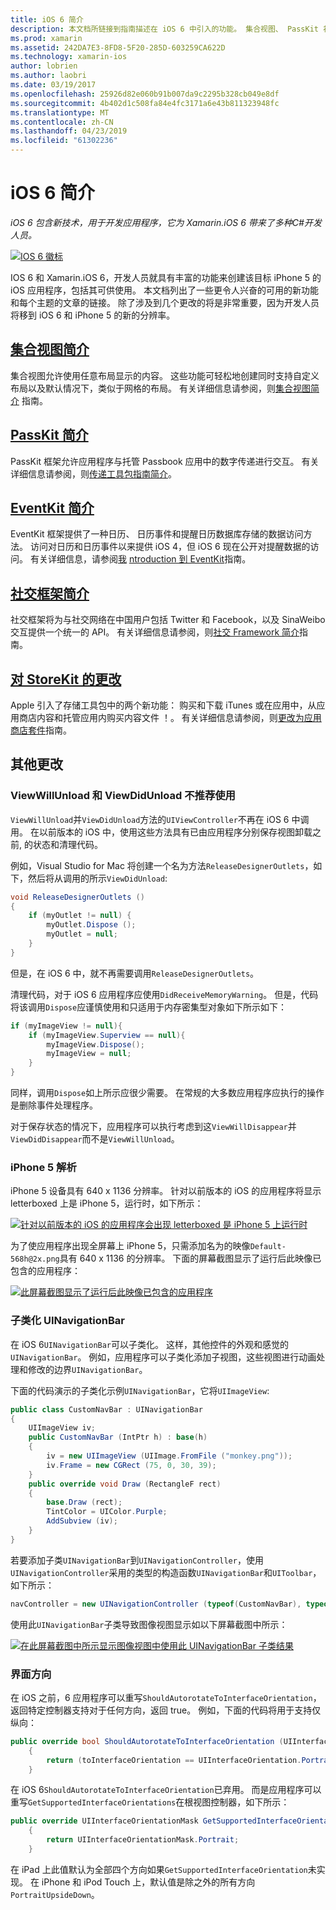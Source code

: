 ```yaml
---
title: iOS 6 简介
description: 本文档所链接到指南描述在 iOS 6 中引入的功能。 集合视图、 PassKit 社交框架，并将所有讨论对 StoreKit 的更改。
ms.prod: xamarin
ms.assetid: 242DA7E3-8FD8-5F20-285D-603259CA622D
ms.technology: xamarin-ios
author: lobrien
ms.author: laobri
ms.date: 03/19/2017
ms.openlocfilehash: 25926d82e060b91b007da9c2295b328cb049e8df
ms.sourcegitcommit: 4b402d1c508fa84e4fc3171a6e43b811323948fc
ms.translationtype: MT
ms.contentlocale: zh-CN
ms.lasthandoff: 04/23/2019
ms.locfileid: "61302236"
---
```

# <a name="introduction-to-ios-6"></a>iOS 6 简介

_iOS 6 包含新技术，用于开发应用程序，它为 Xamarin.iOS 6 带来了多种C#开发人员。_

[ ![](images/ios6-large.jpg "IOS 6 徽标")](images/ios6-large.jpg#lightbox)

IOS 6 和 Xamarin.iOS 6，开发人员就具有丰富的功能来创建该目标 iPhone 5 的 iOS 应用程序，包括其可供使用。
本文档列出了一些更令人兴奋的可用的新功能和每个主题的文章的链接。 除了涉及到几个更改的将是非常重要，因为开发人员将移到 iOS 6 和 iPhone 5 的新的分辨率。


## <a name="introduction-to-collection-viewsiosuser-interfacecontrolsuicollectionviewmd"></a>[集合视图简介](~/ios/user-interface/controls/uicollectionview.md)

集合视图允许使用任意布局显示的内容。 这些功能可轻松地创建同时支持自定义布局以及默认情况下，类似于网格的布局。 有关详细信息请参阅，则[集合视图简介](~/ios/user-interface/controls/uicollectionview.md) [](~/ios/user-interface/controls/uicollectionview.md)指南。


## <a name="introduction-to-passkitiosplatformpasskitmd"></a>[PassKit 简介](~/ios/platform/passkit.md)

PassKit 框架允许应用程序与托管 Passbook 应用中的数字传递进行交互。 有关详细信息请参阅，则[传递工具包指南简介](~/ios/platform/passkit.md)。


##  <a name="introduction-to-eventkitiosplatformeventkitmd"></a>[EventKit 简介](~/ios/platform/eventkit.md)

EventKit 框架提供了一种日历、 日历事件和提醒日历数据库存储的数据访问方法。 访问对日历和日历事件以来提供 iOS 4，但 iOS 6 现在公开对提醒数据的访问。 有关详细信息，请参阅[我](~/ios/platform/eventkit.md) [ntroduction 到 EventKit](~/ios/platform/eventkit.md)指南。


##  <a name="introduction-to-the-social-frameworkiosplatformsocial-frameworkmd"></a>[社交框架简介](~/ios/platform/social-framework.md)

社交框架将为与社交网络在中国用户包括 Twitter 和 Facebook，以及 SinaWeibo 交互提供一个统一的 API。 有关详细信息请参阅，则[社交 Framework 简介](~/ios/platform/social-framework.md)指南。


##  <a name="changes-to-storekitchanges-to-storekitmd"></a>[对 StoreKit 的更改](changes-to-storekit.md)

Apple 引入了存储工具包中的两个新功能： 购买和下载 iTunes 或在应用中，从应用商店内容和托管应用内购买内容文件 ！。 有关详细信息请参阅，则[更改为应用商店套件](changes-to-storekit.md)指南。


## <a name="other-changes"></a>其他更改


### <a name="viewwillunload-and-viewdidunload-deprecated"></a>ViewWillUnload 和 ViewDidUnload 不推荐使用

`ViewWillUnload`并`ViewDidUnload`方法的`UIViewController`不再在 iOS 6 中调用。 在以前版本的 iOS 中，使用这些方法具有已由应用程序分别保存视图卸载之前, 的状态和清理代码。

例如，Visual Studio for Mac 将创建一个名为方法`ReleaseDesignerOutlets`，如下，然后将从调用的所示`ViewDidUnload`:

```csharp
void ReleaseDesignerOutlets ()
{
    if (myOutlet != null) {
        myOutlet.Dispose ();
        myOutlet = null;
    }
}
```

但是，在 iOS 6 中，就不再需要调用`ReleaseDesignerOutlets`。   
   
   
   
清理代码，对于 iOS 6 应用程序应使用`DidReceiveMemoryWarning`。 但是，代码将该调用`Dispose`应谨慎使用和只适用于内存密集型对象如下所示如下：

```csharp
if (myImageView != null){
    if (myImageView.Superview == null){
        myImageView.Dispose();
        myImageView = null;
    }
}
```

同样，调用`Dispose`如上所示应很少需要。 在常规的大多数应用程序应执行的操作是删除事件处理程序。

对于保存状态的情况下，应用程序可以执行考虑到这`ViewWillDisappear`并`ViewDidDisappear`而不是`ViewWillUnload`。


### <a name="iphone-5-resolution"></a>iPhone 5 解析

iPhone 5 设备具有 640 x 1136 分辨率。 针对以前版本的 iOS 的应用程序将显示 letterboxed 上是 iPhone 5，运行时，如下所示：

 [![](images/01-letterboxed.png "针对以前版本的 iOS 的应用程序会出现 letterboxed 是 iPhone 5 上运行时")](images/01-letterboxed.png#lightbox)

为了使应用程序出现全屏幕上 iPhone 5，只需添加名为的映像`Default-568h@2x.png`具有 640 x 1136 的分辨率。 下面的屏幕截图显示了运行后此映像已包含的应用程序：

 [![](images/02-fullscreen.png "此屏幕截图显示了运行后此映像已包含的应用程序")](images/02-fullscreen.png#lightbox)

### <a name="subclassing-uinavigationbar"></a>子类化 UINavigationBar

在 iOS 6`UINavigationBar`可以子类化。 这样，其他控件的外观和感觉的`UINavigationBar`。 例如，应用程序可以子类化添加子视图，这些视图进行动画处理和修改的边界`UINavigationBar`。

下面的代码演示的子类化示例`UINavigationBar`，它将`UIImageView`:

```csharp
public class CustomNavBar : UINavigationBar
{
    UIImageView iv;
    public CustomNavBar (IntPtr h) : base(h)
    {
        iv = new UIImageView (UIImage.FromFile ("monkey.png"));
        iv.Frame = new CGRect (75, 0, 30, 39);
    }
    public override void Draw (RectangleF rect)
    {
        base.Draw (rect);
        TintColor = UIColor.Purple;
        AddSubview (iv);
    }
}
```

若要添加子类`UINavigationBar`到`UINavigationController`，使用`UINavigationController`采用的类型的构造函数`UINavigationBar`和`UIToolbar`，如下所示：

```csharp
navController = new UINavigationController (typeof(CustomNavBar), typeof(UIToolbar));
```

使用此`UINavigationBar`子类导致图像视图显示如以下屏幕截图中所示：

 [![](images/03-navbar.png "在此屏幕截图中所示显示图像视图中使用此 UINavigationBar 子类结果")](images/03-navbar.png#lightbox)

### <a name="interface-orientation"></a>界面方向

在 iOS 之前，6 应用程序可以重写`ShouldAutorotateToInterfaceOrientation`，返回特定控制器支持对于任何方向，返回 true。 例如，下面的代码将用于支持仅纵向：

```csharp
public override bool ShouldAutorotateToInterfaceOrientation (UIInterfaceOrientation toInterfaceOrientation)
    {
        return (toInterfaceOrientation == UIInterfaceOrientation.Portrait);
    }
```

在 iOS 6`ShouldAutorotateToInterfaceOrientation`已弃用。
而是应用程序可以重写`GetSupportedInterfaceOrientations`在根视图控制器，如下所示：

```csharp
public override UIInterfaceOrientationMask GetSupportedInterfaceOrientations ()
    {
        return UIInterfaceOrientationMask.Portrait;
    }
```

在 iPad 上此值默认为全部四个方向如果`GetSupportedInterfaceOrientation`未实现。 在 iPhone 和 iPod Touch 上，默认值是除之外的所有方向`PortraitUpsideDown`。
